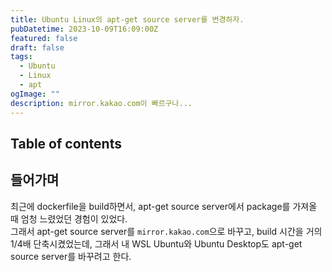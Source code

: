 ```yaml
---
title: Ubuntu Linux의 apt-get source server를 변경하자.
pubDatetime: 2023-10-09T16:09:00Z
featured: false
draft: false
tags:
  - Ubuntu
  - Linux
  - apt
ogImage: ""
description: mirror.kakao.com이 빠르구나...
---
```


## Table of contents

## 들어가며

최근에 dockerfile을 build하면서, apt-get source server에서 package를 가져올 때 엄청 느렸었던 경험이 있었다.  
그래서 apt-get source server를 `mirror.kakao.com`으로 바꾸고, build 시간을 거의 $1/4$배 단축시켰었는데, 그래서 내 WSL Ubuntu와 Ubuntu Desktop도 apt-get source server를 바꾸려고 한다.
